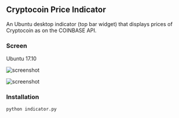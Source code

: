 ## Cryptocoin Price Indicator

An Ubuntu desktop indicator (top bar widget) that displays prices of Cryptocoin as on the COINBASE API.

### Screen 

Ubuntu 17.10

![screenshot](https://github.com/techstar-inc/cryptocoin-price/blob/master/img/screen.png)

![screenshot](https://github.com/techstar-inc/cryptocoin-price/blob/master/img/screen1.png)

### Installation

```
python indicator.py 
```
